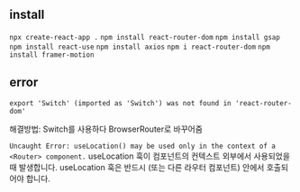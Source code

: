 ## install
`npx create-react-app .`
`npm install react-router-dom`
`npm install gsap`
`npm install react-use`
`npm install axios`
`npm i react-router-dom`
`npm install framer-motion`




## error
`export 'Switch' (imported as 'Switch') was not found in 'react-router-dom'`

해결방법:
Switch를 사용하다 BrowserRouter로 바꾸어줌


`Uncaught Error: useLocation() may be used only in the context of a <Router> component.`
 useLocation 훅이 <Router> 컴포넌트의 컨텍스트 외부에서 사용되었을 때 발생합니다. useLocation 훅은 반드시 <BrowserRouter> (또는 다른 라우터 컴포넌트) 안에서 호출되어야 합니다.